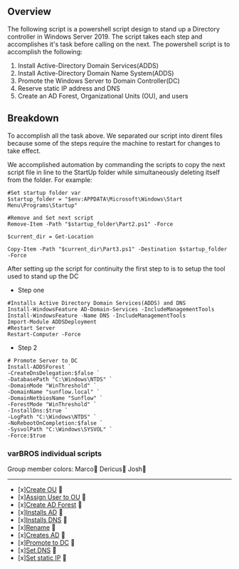 ## Overview
The following script is a powershell script design to stand up a Directory controller in Windows Server 2019.
The script takes each step and accomplishes it's task before calling on the next.
The powershell script is to accomplish the following:
1. Install Active-Directory Domain Services(ADDS)
2. Install Active-Directory Domain Name System(ADDS)
3. Promote the Windows Server to Domain Controller(DC)
4. Reserve static IP address and DNS
5. Create an AD Forest, Organizational Units (OU), and users

## Breakdown
To accomplish all the task above. We separated our script into dirent files because some of the steps require the machine to restart for changes to take effect.

We accomplished automation by commanding the scripts to copy the next script file in line to the StartUp folder while simultaneously deleting itself from the folder.
For example:

    #Set startup folder var
    $startup_folder = "$env:APPDATA\Microsoft\Windows\Start Menu\Programs\Startup"

    #Remove and Set next script
    Remove-Item -Path "$startup_folder\Part2.ps1" -Force

    $current_dir = Get-Location

    Copy-Item -Path "$current_dir\Part3.ps1" -Destination $startup_folder -Force
    
After setting up the script for continuity the first step to is to setup the tool used to stand up the DC

- Step one
>>    
    #Installs Active Directory Domain Services(ADDS) and DNS
    Install-WindowsFeature AD-Domain-Services -IncludeManagementTools
    Install-WindowsFeature -Name DNS -IncludeManagementTools
    Import-Module ADDSDeployment
    #Restart Server
    Restart-Computer -Force

- Step 2
>>
    # Promote Server to DC
    Install-ADDSForest `
    -CreateDnsDelegation:$false `
    -DatabasePath "C:\Windows\NTDS" `
    -DomainMode "WinThreshold" `
    -DomainName "sunflow.local" `
    -DomainNetbiosName "Sunflow" `
    -ForestMode "WinThreshold" `
    -InstallDns:$true `
    -LogPath "C:\Windows\NTDS" `
    -NoRebootOnCompletion:$false `
    -SysvolPath "C:\Windows\SYSVOL" `
    -Force:$true

### varBROS individual scripts

Group member colors:
Marco:closed_book:
Dericus:green_book:
Josh:blue_book:
___
- [x][Create OU](https://github.com/varBROS/Scripts/blob/main/CreatOU.ps1) :green_book:
- [x][Assign User to OU](https://github.com/varBROS/Scripts/blob/main/Create-Assign-User-To-OU.ps1) :green_book:
- [x][Create AD Forest](https://github.com/varBROS/Scripts/blob/main/CreateADForest.ps1) :green_book:
- [x][Installs AD](https://github.com/varBROS/Scripts/blob/main/InstallADDS-p1.ps1) :closed_book:
- [x][Installs DNS](https://github.com/varBROS/Scripts/blob/main/InstallDNS-p2.ps1) :closed_book:
- [x][Rename](https://github.com/varBROS/Scripts/blob/main/Rename.ps1) :blue_book:
- [x][Creates AD](https://github.com/varBROS/Scripts/blob/main/creates-AD-DS.ps1) :closed_book:
- [x][Promote to DC](https://github.com/varBROS/Scripts/blob/main/promoteToDC-p3.ps1) :closed_book:
- [x][Set DNS](https://github.com/varBROS/Scripts/blob/main/setDNS-p4) :closed_book:
- [x][Set static IP](https://github.com/varBROS/Scripts/blob/main/setStatic-p5.ps1) :closed_book:
